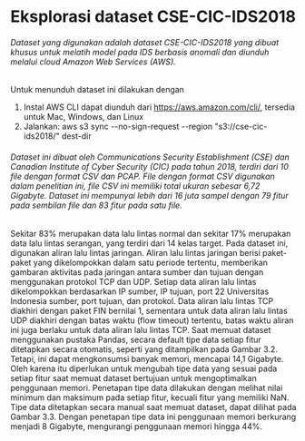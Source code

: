 # Eksplorasi dataset CSE-CIC-IDS2018
###### Dataset yang digunakan adalah dataset CSE-CIC-IDS2018 yang dibuat khusus untuk melatih model pada IDS berbasis anomali dan diunduh melalui cloud Amazon Web Services (AWS).
Untuk menunduh dataset ini dilakukan dengan
1. Instal AWS CLI dapat diunduh dari https://aws.amazon.com/cli/, tersedia untuk Mac, Windows, dan Linux 
2. Jalankan: aws s3 sync --no-sign-request --region <your-region> "s3://cse-cic-ids2018/" dest-dir 
###### Dataset ini dibuat oleh Communications Security Establishment (CSE) dan Canadian Institute of Cyber Security (CIC) pada tahun 2018, terdiri dari 10 file dengan format CSV dan PCAP. File dengan format CSV digunakan dalam penelitian ini, file CSV ini memiliki total ukuran sebesar 6,72 Gigabyte. Dataset ini mempunyai lebih dari 16 juta sampel dengan 79 fitur pada sembilan file dan 83 fitur pada satu file.
Sekitar 83% merupakan data lalu lintas normal dan sekitar 17% merupakan data lalu lintas serangan, yang terdiri dari 14 kelas target. 
Pada dataset ini, digunakan aliran lalu lintas jaringan. Aliran lalu lintas jaringan berisi paket-paket yang dikelompokkan dalam satu periode tertentu, memberikan gambaran aktivitas pada jaringan antara sumber dan tujuan dengan menggunakan protokol TCP dan UDP. Setiap data aliran lalu lintas dikelompokkan berdasarkan IP sumber, IP tujuan, port 22 Universitas Indonesia sumber, port tujuan, dan protokol. Data aliran lalu lintas TCP diakhiri dengan paket FIN bernilai 1, sementara untuk data aliran lalu lintas UDP diakhiri dengan batas waktu (flow timeout) tertentu, batas waktu aliran ini juga berlaku untuk data aliran lalu lintas TCP.
Saat memuat dataset menggunakan pustaka Pandas, secara default tipe data setiap fitur ditetapkan secara otomatis, seperti yang ditampilkan pada Gambar 3.2. Tetapi, ini dapat mengkonsumsi banyak memori, mencapai 14,1 Gigabyte. Oleh karena itu diperlukan untuk mengubah tipe data yang sesuai pada setiap fitur saat memuat dataset bertujuan untuk mengoptimalkan penggunaan memori.
Penetapan tipe data dilakukan dengan melihat nilai minimum dan maksimum pada setiap fitur, kecuali fitur yang memiliki NaN. Tipe data ditetapkan secara manual saat memuat dataset, dapat dilihat pada Gambar 3.3. Dengan penetapan tipe data ini penggunaan memori berkurang menjadi 8 Gigabyte, mengurangi penggunaan memori hingga 44%. 
